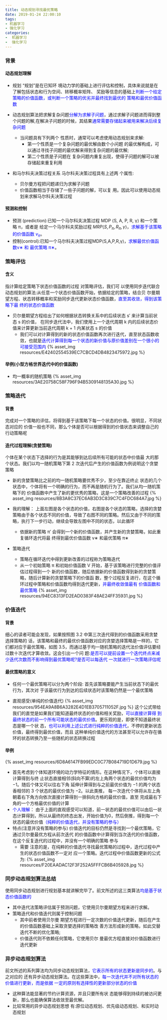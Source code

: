 ```yaml
---
title: 动态规划寻找最优策略
date: 2019-01-24 22:00:10
tags: 
- 机器学习
- 强化学习
categories: 
-  机器学习
-  强化学习
---
```


### 背景
#### 动态规划理解
- 规划
“规划”是在已知环 境动力学的基础上进行评估和控制，具体来说就是在了解包括状态和行为空间、转移概率矩阵、 奖励等信息的基础上<font color='blue'>判断一个给定策略的价值函数，或判断一个策略的优劣并最终找到最优的 策略和最优价值函数</font>

- 动态规划算法把求解复杂问题<font color='blue'>分解为求解子问题</font>，通过求解子问题进而得到整个问题的解,在解决子问题的时候，其结果<font color='blue'>通常需要存储起来被用来解决后续复杂问题</font>
  - 当问题具有下列两个 性质时，通常可以考虑使用动态规划来求解:
    - 第一个性质是一个复杂问题的最优解由数个小问题 的最优解构成，可以通过寻找子问题的最优解来得到复杂问题的最优解;
    - 第二个性质是子问题在 复杂问题内重复出现，使得子问题的解可以被存储起来重复利用

- 和马尔科夫决策过程关系
马尔科夫决策过程具有上述两 个属性:
  - 贝尔曼方程把问题递归为求解子问题
  - 价值函数相当于存储了一些子问题的解，可以复 用。因此可以使用动态规划来求解马尔科夫决策过程
  

#### 预测和控制
- 预测 (prediction):已知一个马尔科夫决策过程 MDP ⟨S, A, P, R, γ⟩ 和一个策略 π，或者是 给定一个马尔科夫奖励过程 $MRP ⟨S, P_π, R_π, γ⟩$，<font color='blue'>求解基于该策略的价值函数 $v_π$</font>。
- 控制(control):已知一个马尔科夫决策过程MDP⟨S,A,P,R,γ⟩，<font color='blue'>求解最优价值函数v∗ 和 最优策略 π∗</font>。


### 策略评估
#### 含义
指计算给定策略下状态价值函数的过程
对策略评估，我们可 以使用同步迭代联合动态规划的算法:从任意一个状态价值函数开始，依据给定的策略，结合贝 尔曼期望方程、状态转移概率和奖励同步迭代更新状态价值函数，<font color='blue'>直至其收敛，得到该策略下最 终的状态价值函数</font>
- 贝尔曼期望方程给出了如何根据状态转换关系中的后续状态 s′ 来计算当前状态 s 的价值， 在同步迭代法中，我们使用上一个迭代周期 k 内的后续状态价值来计算更新当前迭代周期 k + 1
 内某状态 s 的价值
  - 我们可以对计算得到的新的状态价值函数再次进行迭代，直至状态函数收敛，也就是<font color='blue'>迭代计算得到每一个状态的新价值与原价值差别在一个很小的可接受范围内</font>
{% asset_img resources/E42402554539EC7CBCD4DB4823475972.jpg %}


#### 举例(小型方格世界迭代中的价值函数)
- 均一概率的随机策略
{% asset_img resources/3AE20758C58F796F94B5309148135A30.jpg %}


### 策略迭代
#### 背景
完成对一个策略的评估，将得到基于该策略下每一个状态的价值。很明显，不同状态对应的 价值一般也不同，那么个体是否可以根据得到的价值状态来调整自己的行动策略呢

#### 迭代过程理解(贪婪策略)
个体在某个状态下选择的行为是其能够到达后续所有可能的状态中价值最 大的那个状态。我们以均一随机策略下第 2 次迭代后产生的价值函数为例说明这个贪婪策略
  - 新的贪婪策略比之前的均一随机策略要优秀不少，至少在靠近终止
状态的几个状态中，个体将有一个明确的行为，而不再是随机行为了。我们从均一随机策略下的 价值函数中产生了新的更优秀的策略，这是一个策略改善的过程
{% asset_img resources/8B3A8C37EC6AB3D3C839C7C4FDC684A7.jpg %}

- 我的理解：
  上面左图是各个状态的价值，右图是各个状态的策略，选择的贪婪策略由于各个状态不同的价值，导致了右图不同的策略。然后又由于不同的策略，执行下一步行动，继续会导致左图中不同的状态，以此循环
  - 依据新的策略 π′ 会得到一个新的价值函数，并产生新的贪婪策略，如此重复循环迭代将最 终得到最优价值函数 v∗ 和最优策略 π∗
  
- 策略迭代
  - 策略在循环迭代中得到更新改善的过程称为策略迭代
  - 从一个初始策略 π 和初始价值函数 V 开始，基于该策略进行完整的价值评估过程得到一个 新的价值函数，随后依据新的价值函数得到新的贪婪策略，随后计算新的贪婪策略下的价值函 数，整个过程反复进行，在这个循环过程中策略和价值函数均得到迭代更新，<font color='blue'>并最终收敛值最有 价值函数和最优策略</font>
  {% asset_img resources/94EC8313FD2EAD0383F48AE24FF35931.jpg %}


### 价值迭代
#### 背景
细心的读者可能会发现，如果按照图 3.2 中第三次迭代得到的价值函数采用贪婪选择策略的 话，该策略和最终的最优价值函数对应的贪婪选择策略是一样的，它们都对应于最优策略，如图 3.5，而通过基于均一随机策略的迭代法价值评估要经过数十次迭代才算收敛。这会引出一个问 题:<font color='blue'>是否可以提前设置一个迭代终点来减少迭代次数而不影响得到最优策略呢?是否可以每迭代 一次就进行一次策略评估呢</font>

#### 最优策略的意义
- 任何一个最优策略可以分为两个阶段:
首先该策略要能产生当前状态下的最优行为，其次对 于该最优行为到达的后续状态时该策略仍然是一个最优策略

- 直观感受(单纯的价值迭代)
  {% asset_img resources/954EA9A8B6A3282E4D1EB3705711052F.jpg %}
  这个公式带给我们的直觉是如果我们能知道最终状态的价值和相关奖励，<font color='blue'>可以直接计算得 到最终状态的前一个所有可能状态的最优价值</font>。更乐观的是，即使不知道最终状态是哪一个状 态，<font color='blue'>也可以利用上述公式进行纯粹的价值迭代</font>，不停的更新状态价值，最终得到最优价值，而且 这种单纯价值迭代的方法甚至可以允许存在循环的状态转换乃至一些随机的状态转换过程

#### 举例
{% asset_img resources/6D8A6147FB99EDC0C77B084719D1D679.jpg %}
- 首先考虑到个体知道环境的动力学特征的情形。在这种情况下，个体可以直接计算得到与终 止状态直接相邻(斜向不算)的左上角两个状态的最优价值均为 −1。随后个体又可以往右下角 延伸计算得到与之前最优价值为 −1 的两个状态香相邻的 3 个状态的最优价值为 −2。以此类推， 每一次迭代个体将从左上角朝着右下角方向依次直接计算得到一排斜向方格的最优价值，直至 完成最右下角的一个方格最优价值的计算
- <font color='blue'>个人理解</font>：
  由于上面的直观感受可以知道，前一状态的最优价值可以由后一状态计算得到，所以从最终的终态出发，开始价值为0，然后倒推，得到每一个状态的最优价值<font color='blue'>（纯粹的价值迭代，并没有策略的参与）</font>
- 特点(注意并没有策略的参与)
  价值迭代的目标仍然是寻找到一个最优策略，它通过贝尔曼最优方程从前次迭代 的价值函数中计算得到当次迭代的价值函数，在这个反复迭代的过程中，并没有一个明确的策略 参与
  - 需要 注意的是，在纯粹的价值迭代寻找最优策略的过程中，迭代过程中产生的状态价值函数不一定对 应一个策略。迭代过程中价值函数更新的公式为:
  {% asset_img resources/F20EAADAC12F3F252A5FFFCB6B405928.jpg %}


### 同步动态规划算法总结
使用同步动态规划进行规划基本就讲解完毕了。前文所述的这三类算法<font color='blue'>均是基于状态价值函数的</font>
- 其中迭代法策略评估属于预测问题，它使用贝尔曼期望方程来进行求解。
- 策略迭代和价值迭代则属于控制问题
  - 其中前者使用贝尔曼 期望方程进行一定次数的价值迭代更新，随后在产生的价值函数基础上采取贪婪选择的策略改 善方法形成新的策略，如此交替迭代不断的优化策略;
  - 价值迭代则不依赖任何策略，它使用贝尔 曼最优方程直接对价值函数进行迭代更新
  

### 异步动态规划算法
前文所述的系列算法均为同步动态规划算法，<font color='blue'>它表示所有的状态更新是同步的</font>。与之对应的 还有异步动态规划算法。在这些算法中，<font color='blue'>每一次迭代并不对所有状态的价值进行更新，而是依据 一定的原则有选择性的更新部分状态的价值</font>
- 这种算法能显著的节约计算资源，并且只要所有状 态能够得到持续的被访问更新，那么也能确保算法收敛至最优解。
- 比较常用的异步动态规划思想 有:原位动态规划、优先级动态规划、和实时动态规划
